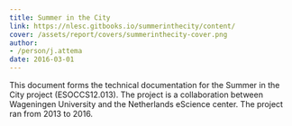 ```yaml
---
title: Summer in the City
link: https://nlesc.gitbooks.io/summerinthecity/content/
cover: /assets/report/covers/summerinthecity-cover.png
author:
- /person/j.attema
date: 2016-03-01
---
```

This document forms the technical documentation for the Summer in the City project (ESOCCS12.013). The project is a collaboration between Wageningen University and the Netherlands eScience center. The project ran from 2013 to 2016.
